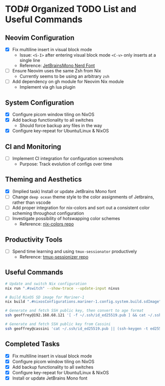 # TOD# Organized TODO List and Useful Commands

## Neovim Configuration

- [x] Fix multiline insert in visual block mode
  - Issue: `<S-I>` after entering visual block mode `<C-v>` only inserts at a
    single line
  - Reference:
    [JetBrainsMono Nerd Font](https://github.com/ryanoasis/nerd-fonts/releases/download/v3.2.1/JetBrainsMono.zip)
- [ ] Ensure Neovim uses the same Zsh from Nix
  - Currently seems to be using an arbitrary `zsh`
- [ ] Add dependency on gh module for Neovim Nix module
  - Implement via gh lua plugin

## System Configuration

- [x] Configure picom window tiling on NixOS
- [x] Add backup functionality to all switches
  - Should force backup any files in the way
- [x] Configure key-repeat for Ubuntu/Linux & NixOS

## CI and Monitoring

- [ ] Implement CI integration for configuration screenshots
  - Purpose: Track evolution of configs over time

## Theming and Aesthetics

- [x] (Implied task) Install or update JetBrains Mono font
- [ ] Change `deep ocean` theme style to the color assignments of Jetbrains,
      rather than vscode
- [ ] Add proper integration for nix-colors and sort out a consistent color
      scheming throughout configuration
- [ ] Investigate possibility of hotswapping color schemes
  - Reference: [nix-colors repo](https://github.com/Misterio77/nix-colors)

## Productivity Tools

- [ ] Spend time learning and using `tmux-sessionator` productively
  - Reference:
    [tmux-sessionizer repo](https://github.com/jrmoulton/tmux-sessionizer)

## Useful Commands

```bash
# Update and switch Nix configuration
nix run ".#switch" --show-trace --update-input nixus

# Build NixOS SD image for Mariner-1
nix build ".#nixosConfigurations.mariner-1.config.system.build.sdImage" --show-trace --out-link result-mariner-1

# Generate and fetch SSH public key, then convert to age format
ssh geoffrey@192.168.68.121 '[ -f ~/.ssh/id_ed25519.pub ] && cat ~/.ssh/id_ed25519.pub || (ssh-keygen -t ed25519 -f ~/.ssh/id_ed25519 -N "" -q && cat ~/.ssh/id_ed25519.pub)' | ssh-to-age

# Generate and fetch SSH public key from Cassini
ssh geoffrey@cassini 'cat ~/.ssh/id_ed25519.pub || (ssh-keygen -t ed25519 -f ~/.ssh/id_ed25519 -N "" -q && cat ~/.ssh/id_ed25519.pub)'
```

## Completed Tasks

- [x] Fix multiline insert in visual block mode
- [x] Configure picom window tiling on NixOS
- [x] Add backup functionality to all switches
- [x] Configure key-repeat for Ubuntu/Linux & NixOS
- [x] Install or update JetBrains Mono font
